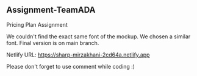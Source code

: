 ## Assignment-TeamADA

Pricing Plan Assignment

We couldn't find the exact same font of the mockup. We chosen a similar font.
Final version is on main branch.

Netlify URL: https://sharp-mirzakhani-2cd64a.netlify.app

Please don't forget to use comment while coding :)
